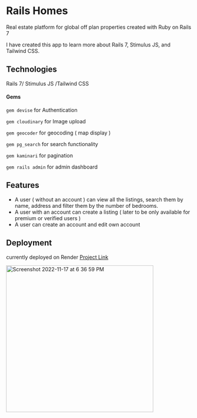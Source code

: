 # Rails Homes 

Real estate platform for global off plan properties created with Ruby on Rails 7

I have created this app to learn more about Rails 7, Stimulus JS, and Tailwind CSS. 

## Technologies

Rails 7/ Stimulus JS /Tailwind CSS 

#### Gems

```gem devise``` for Authentication 

```gem cloudinary``` for Image upload

```gem geocoder``` for geocoding ( map display )

```gem pg_search``` for search functionality 

```gem kaminari``` for pagination 

```gem rails admin``` for admin dashboard

## Features 

- A user ( without an account ) can view all the listings, search them by name, address and filter them by the number of bedrooms.
- A user with an account can create a listing ( later to be only available for premium or verified users )
- A user can create an account and edit own account


## Deployment

currently deployed on Render 
[Project Link](https://rails-w531.onrender.com/)


<img width="400" alt="Screenshot 2022-11-17 at 6 36 59 PM" src="https://user-images.githubusercontent.com/53289659/202504244-c93e740c-9124-4a1b-997c-5f7f3646f963.png">



